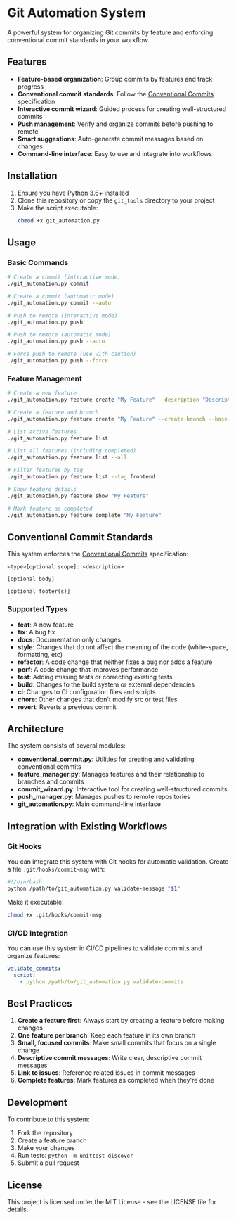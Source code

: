 # Git Automation System

A powerful system for organizing Git commits by feature and enforcing conventional commit standards in your workflow.

## Features

- **Feature-based organization**: Group commits by features and track progress
- **Conventional commit standards**: Follow the [Conventional Commits](https://www.conventionalcommits.org/) specification
- **Interactive commit wizard**: Guided process for creating well-structured commits
- **Push management**: Verify and organize commits before pushing to remote
- **Smart suggestions**: Auto-generate commit messages based on changes
- **Command-line interface**: Easy to use and integrate into workflows

## Installation

1. Ensure you have Python 3.6+ installed
2. Clone this repository or copy the `git_tools` directory to your project
3. Make the script executable:
   ```bash
   chmod +x git_automation.py
   ```

## Usage

### Basic Commands

```bash
# Create a commit (interactive mode)
./git_automation.py commit

# Create a commit (automatic mode)
./git_automation.py commit --auto

# Push to remote (interactive mode)
./git_automation.py push

# Push to remote (automatic mode)
./git_automation.py push --auto

# Force push to remote (use with caution)
./git_automation.py push --force
```

### Feature Management

```bash
# Create a new feature
./git_automation.py feature create "My Feature" --description "Description of my feature" --tags "frontend,ui" --issues "123,456"

# Create a feature and branch
./git_automation.py feature create "My Feature" --create-branch --base-branch main

# List active features
./git_automation.py feature list

# List all features (including completed)
./git_automation.py feature list --all

# Filter features by tag
./git_automation.py feature list --tag frontend

# Show feature details
./git_automation.py feature show "My Feature"

# Mark feature as completed
./git_automation.py feature complete "My Feature"
```

## Conventional Commit Standards

This system enforces the [Conventional Commits](https://www.conventionalcommits.org/) specification:

```
<type>[optional scope]: <description>

[optional body]

[optional footer(s)]
```

### Supported Types

- **feat**: A new feature
- **fix**: A bug fix
- **docs**: Documentation only changes
- **style**: Changes that do not affect the meaning of the code (white-space, formatting, etc)
- **refactor**: A code change that neither fixes a bug nor adds a feature
- **perf**: A code change that improves performance
- **test**: Adding missing tests or correcting existing tests
- **build**: Changes to the build system or external dependencies
- **ci**: Changes to CI configuration files and scripts
- **chore**: Other changes that don't modify src or test files
- **revert**: Reverts a previous commit

## Architecture

The system consists of several modules:

- **conventional_commit.py**: Utilities for creating and validating conventional commits
- **feature_manager.py**: Manages features and their relationship to branches and commits
- **commit_wizard.py**: Interactive tool for creating well-structured commits
- **push_manager.py**: Manages pushes to remote repositories
- **git_automation.py**: Main command-line interface

## Integration with Existing Workflows

### Git Hooks

You can integrate this system with Git hooks for automatic validation. Create a file `.git/hooks/commit-msg` with:

```bash
#!/bin/bash
python /path/to/git_automation.py validate-message "$1"
```

Make it executable:
```bash
chmod +x .git/hooks/commit-msg
```

### CI/CD Integration

You can use this system in CI/CD pipelines to validate commits and organize features:

```yaml
validate_commits:
  script:
    - python /path/to/git_automation.py validate-commits
```

## Best Practices

1. **Create a feature first**: Always start by creating a feature before making changes
2. **One feature per branch**: Keep each feature in its own branch
3. **Small, focused commits**: Make small commits that focus on a single change
4. **Descriptive commit messages**: Write clear, descriptive commit messages
5. **Link to issues**: Reference related issues in commit messages
6. **Complete features**: Mark features as completed when they're done

## Development

To contribute to this system:

1. Fork the repository
2. Create a feature branch
3. Make your changes
4. Run tests: `python -m unittest discover`
5. Submit a pull request

## License

This project is licensed under the MIT License - see the LICENSE file for details.